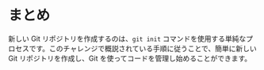 # まとめ

新しい Git リポジトリを作成するのは、`git init` コマンドを使用する単純なプロセスです。このチャレンジで概説されている手順に従うことで、簡単に新しい Git リポジトリを作成し、Git を使ってコードを管理し始めることができます。

